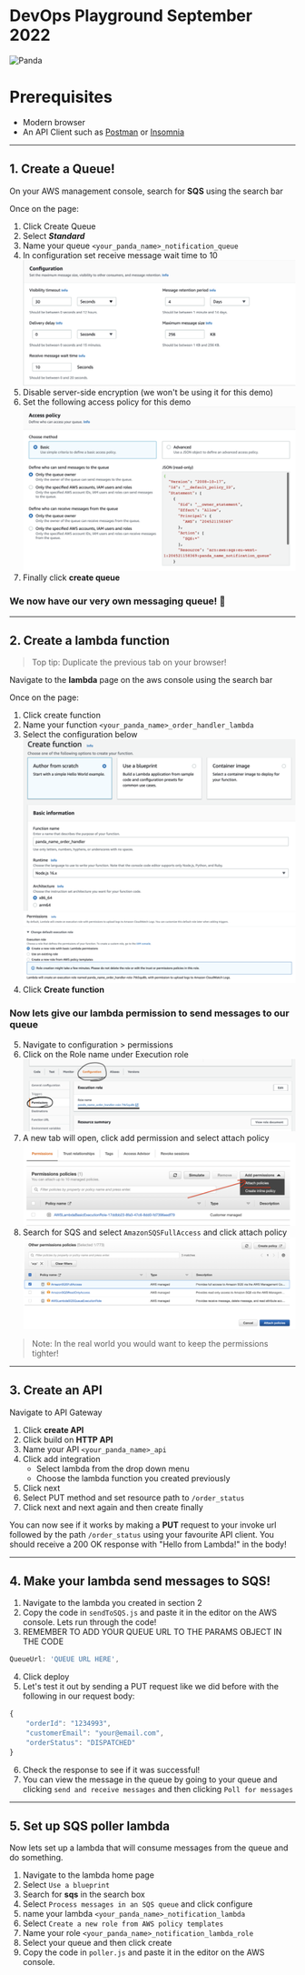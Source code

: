 # DevOps Playground September 2022

![Panda](https://ecsddopg.wpengine.com/wp-content/uploads/2019/01/181212-Stickers-final-A-600x600.png)

# Prerequisites

- Modern browser
- An API Client such as [Postman](https://www.postman.com/downloads/) or [Insomnia](https://insomnia.rest/download)

---

## 1. Create a Queue!

On your AWS management console, search for **SQS** using the search bar

Once on the page:

1. Click Create Queue
2. Select **_Standard_**
3. Name your queue `<your_panda_name>_notification_queue`
4. In configuration set receive message wait time to 10
   ![SQS configuration](./screenshots/sqs_1.png)
5. Disable server-side encryption (we won't be using it for this demo)
6. Set the following access policy for this demo
   ![SQS access policy](./screenshots/sqs_2.png)
7. Finally click **create queue**

### We now have our very own messaging queue! :tada:

---

## 2. Create a lambda function

> Top tip: Duplicate the previous tab on your browser!

Navigate to the **lambda** page on the aws console using the search bar

Once on the page:

1. Click create function
2. Name your function `<your_panda_name>_order_handler_lambda`
3. Select the configuration below
   ![lambda configuration](./screenshots//lambda_1/lambda_1.png)
   ![lambda permission1](./screenshots/lambda_1/lambda_2.png)
4. Click **Create function**

### Now lets give our lambda permission to send messages to our queue

5. Navigate to configuration > permissions
6. Click on the Role name under Execution role
   ![lambda permission2](./screenshots/lambda_1/lambda_3.png)
7. A new tab will open, click add permission and select attach policy
   ![lambda permission3](./screenshots/lambda_1/lambda_4.png)
8. Search for SQS and select `AmazonSQSFullAccess` and click attach policy
   ![lambda permission4](./screenshots/lambda_1/lambda_5.png)

> Note: In the real world you would want to keep the permissions tighter!

---

## 3. Create an API

Navigate to API Gateway

1. Click **create API**
2. Click build on **HTTP API**
3. Name your API `<your_panda_name>_api`
4. Click add integration
   - Select lambda from the drop down menu
   - Choose the lambda function you created previously
5. Click next
6. Select PUT method and set resource path to `/order_status`
7. Click next and next again and then create finally

You can now see if it works by making a **PUT** request to your invoke url followed by the path `/order_status` using your favourite API client. You should receive a 200 OK response with "Hello from Lambda!" in the body!

---

## 4. Make your lambda send messages to SQS!

1. Navigate to the lambda you created in section 2
2. Copy the code in `sendToSQS.js` and paste it in the editor on the AWS console. Lets run through the code!
3. REMEMBER TO ADD YOUR QUEUE URL TO THE PARAMS OBJECT IN THE CODE

```js
QueueUrl: 'QUEUE URL HERE',
```

4. Click deploy
5. Let's test it out by sending a PUT request like we did before with the following in our request body:

```js
{
	"orderId": "1234993",
	"customerEmail": "your@email.com",
	"orderStatus": "DISPATCHED"
}
```

6. Check the response to see if it was successful!
7. You can view the message in the queue by going to your queue and clicking `send and receive messages` and then clicking `Poll for messages`

---

## 5. Set up SQS poller lambda

Now lets set up a lambda that will consume messages from the queue and do something.

1. Navigate to the lambda home page
2. Select `Use a blueprint`
3. Search for **sqs** in the search box
4. Select `Process messages in an SQS queue` and click configure
5. name your lambda `<your_panda_name>_notification_lambda`
6. Select `Create a new role from AWS policy templates`
7. Name your role `<your_panda_name>_notification_lambda_role`
8. Select your queue and then click create
9. Copy the code in `poller.js` and paste it in the editor on the AWS console.
